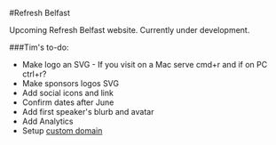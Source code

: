 #Refresh Belfast

Upcoming Refresh Belfast website. Currently under development.

###Tim's to-do:

+ Make logo an SVG - If you visit on a Mac serve cmd+r and if on PC ctrl+r?
+ Make sponsors logos SVG
+ Add social icons and link
+ Confirm dates after June
+ Add first speaker's blurb and avatar
+ Add Analytics
+ Setup [custom domain](https://help.github.com/articles/setting-up-a-custom-domain-with-github-pages)
